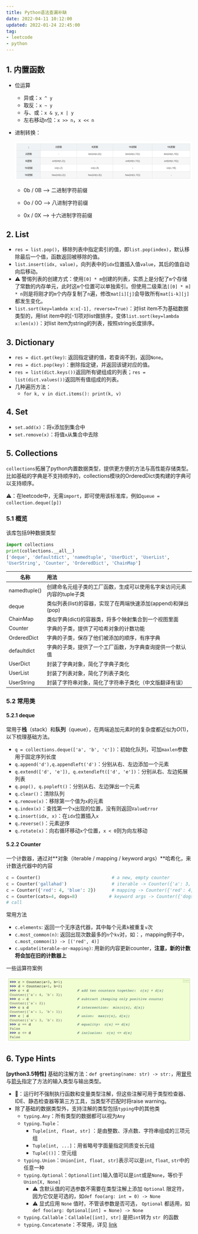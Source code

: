 ```yaml
---
title: Python语法查漏补缺
date: 2022-04-11 10:12:00
updated: 2022-01-24 22:45:00
tag:
- leetcode
- python
---
```


## 1. 内置函数

- 位运算

    - 异或：`x ^ y`
    - 取反：`x ~ y`
    - 与、或：`x & y`, `x | y`
    - 左右移动`n`位：`x >> n`，`x << n`

- 进制转换：

    ![image-20221205224445635](https://raw.githubusercontent.com/KMdsy/figurebed/master/img/image-20221205224445635.png)

    - 0b / 0B --> 二进制字符前缀

    - 0o / 0O --> 八进制字符前缀

    - 0x / 0X --> 十六进制字符前缀

## 2. List

- `res = list.pop()`，移除列表中指定索引的值，即`list.pop(index)`，默认移除最后一个值，函数返回被移除的值。
- `list.insert(idx, value)`，向列表中的`idx`位置插入值`value`，其后的值自动向后移动。
- ⚠️ 警惕列表的创建方式：使用`[0] * m`创建的列表，实质上是分配了`m`个存储了常数的内存单元，此时这`m`个位置可以单独索引。但使用二级乘法`[[0] * m] * n`则是将刚才的`m`个内存复制了`n`遍，修改`mat[i][j]`会导致所有`mat[i-k][j]`都发生变化。
- `list.sort(key=lambda x:x[-1], reverse=True)`：对list item不为基础数据类型的，用list item中的[-1]项对list做排序，变体`list.sort(key=lambda x:len(x))`：对list item为string的列表，按照string长度排序。



## 3. Dictionary

- `res = dict.get(key)`: 返回指定键的值，若查询不到，返回`None`。
- `res = dict.pop(key)`：删除指定键，并返回该键对应的值。
- `res = list(dict.keys())`返回所有键组成的列表；`res = list(dict.values())`返回所有值组成的列表。
- 几种遍历方法：
    - `for k, v in dict.items(): print(k, v)`



## 4. Set

- `set.add(x)`：将`x`添加到集合中
- `set.remove(x)`：将值`x`从集合中去除



## 5. Collections

`collections`拓展了python内置数据类型，提供更方便的方法与高性能存储类型。比如基础的字典是不支持顺序的，collections模块的OrderedDict类构建的字典可以支持顺序。

⚠️：在leetcode中，无需`import`，即可使用该标准库，例如`queue = collection.deque([p])`

### 5.1 概览

该库包括9种数据类型

```python
import collections
print(collections.__all__)
['deque', 'defaultdict', 'namedtuple', 'UserDict', 'UserList', 
'UserString', 'Counter', 'OrderedDict', 'ChainMap']
```

| 名称         | 用法                                                         |
| ------------ | :----------------------------------------------------------- |
| namedtuple() | 创建命名元组子类的工厂函数，生成可以使用名字来访问元素内容的tuple子类 |
| deque        | 类似列表(list)的容器，实现了在两端快速添加(append)和弹出(pop) |
| ChainMap     | 类似字典(dict)的容器类，将多个映射集合到一个视图里面         |
| Counter      | 字典的子类，提供了可哈希对象的计数功能                       |
| OrderedDict  | 字典的子类，保存了他们被添加的顺序，有序字典                 |
| defaultdict  | 字典的子类，提供了一个工厂函数，为字典查询提供一个默认值     |
| UserDict     | 封装了字典对象，简化了字典子类化                             |
| UserList     | 封装了列表对象，简化了列表子类化                             |
| UserString   | 封装了字符串对象，简化了字符串子类化（中文版翻译有误）       |

### 5.2 常用类

#### 5.2.1 deque

常用于**栈**（stack）和**队列**（queue），在两端追加元素时的复杂度都近似为$O(1)$，以下梳理基础方法。

- `q = collections.deque(['a', 'b', 'c'])`：初始化队列，可加`maxlen`参数用于固定序列长度
- `q.append('d'),q.appendleft('d')`：分别从右、左边添加一个元素
- `q.extend(['d', 'e']), q.extendleft(['d', 'e'])`：分别从右、左边拓展列表
- `q.pop(), q.popleft()`：分别从右、左边弹出一个元素
- `q.clear()`：清除队列
- `q.remove(x)`：移除第一个值为`x`的元素
- `q.index(x)`：查找第一个`x`出现的位置，没有则返回`ValueError`
- `q.insert(idx, x)`：在`idx`位置插入`x`
- `q.reverse()`：元素逆序
- `q.rotate(x)`：向右循环移动`x`个位置，`x < 0`则为向左移动

#### 5.2.2 Counter

一个计数器，通过对**对象（iterable / mapping / keyword args）**哈希化，来计数迭代器中的内容

```python
c = Counter()                           # a new, empty counter
c = Counter('gallahad')                 # iterable -> Counter({'a': 3, 'l': 2, 'g': 1, 'h': 1, 'd': 1})
c = Counter({'red': 4, 'blue': 2})      # mapping -> Counter({'red': 4, 'blue': 2})
c = Counter(cats=4, dogs=8)            # keyword args -> Counter({'dogs': 8, 'cats': 4})
# call

```

常用方法

- `c.elements`: 返回一个无序迭代器，其中每个元素`k`被重复`v`次
- `c.most_common(n)`: 返回出现次数最多的`n`个`kv`对，如：，mapping例子中，`c.most_common(1) -> [('red', 4)]`
- `c.update(iterable-or-mapping)`: 用新的内容更新counter，**注意，新的计数将会加在旧的计数器上**

一些运算符案例

![image-20230213112119814](https://raw.githubusercontent.com/KMdsy/figurebed/master/img/image-20230213112119814.png)



## 6. Type Hints

**[python3.5特性]** 基础的注解方法：`def greeting(name: str) -> str:`，用<u>冒号</u>与<u>箭头</u>指定了方法的输入类型与输出类型。

- 🔆：运行时不强制执行函数和变量类型注解，但这些注解可用于类型检查器、IDE、静态检查器等第三方工具，当类型不匹配时将raise warning。
- 除了基础的数据类型外，支持注解的类型包括`typing`中的其他类
    - `typing.Any`：所有类型的数据都可以视为`Any`
    - `typing.Tuple`：
        - `Tuple[int, float, str]` ：是由整数、浮点数、字符串组成的三项元组
        - `Tuple[int, ...]`：用省略号字面量指定同质变长元组
        -  `Tuple[()]`：空元组
    - `typing.Union`：`Union[int, float, str]`表示可以是`int`, `float`, `str`中的任意一种
    - `typing.Optional`：`Optional[int]`输入值可以是`int`或是`None`，等价于`Union[X, None]`
        - ⚠️ 含默认值的可选参数不需要在类型注解上添加 `Optional` 限定符，因为它仅是可选的，如`def foo(arg: int = 0) -> None`
        - ⚠️ 显式应用 `None` 值时，不管该参数是否可选， `Optional` 都适用，如`def foo(arg: Optional[int] = None) -> None`
    - `typing.Callable`：`Callable[[int], str]` 是把`int`转为 `str `的函数
    - `typing.Concatenate`：不常用，详见 [link](https://docs.python.org/zh-cn/3/library/typing.html#typing.Concatenate)

​				

